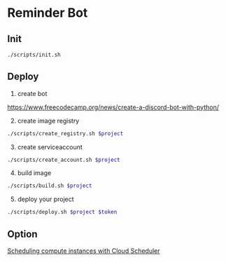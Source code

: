 # Reminder Bot

## Init

```bash
./scripts/init.sh
```

## Deploy

1. create bot

https://www.freecodecamp.org/news/create-a-discord-bot-with-python/

2. create image registry

```sh
./scripts/create_registry.sh $project
```

3. create serviceaccount

```sh
./scripts/create_account.sh $project
```

4. build image

```sh
./scripts/build.sh $project
```

5. deploy your project

```bash
./scripts/deploy.sh $project $token
```

## Option

[Scheduling compute instances with Cloud Scheduler](https://cloud.google.com/scheduler/docs/start-and-stop-compute-engine-instances-on-a-schedule)

